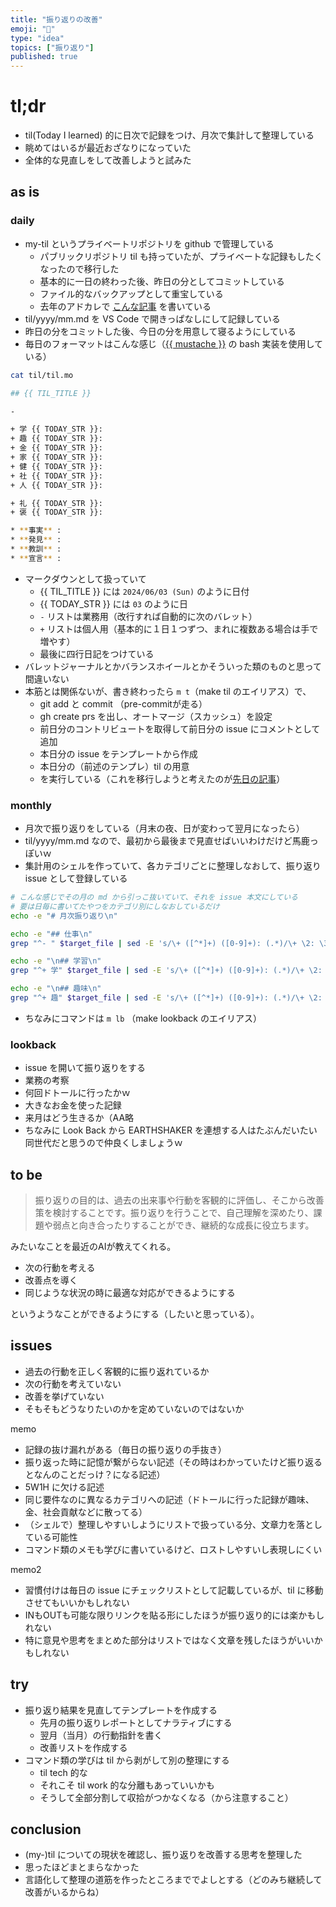 ```yaml
---
title: "振り返りの改善"
emoji: "📝"
type: "idea"
topics: ["振り返り"]
published: true
---
```


# tl;dr

- til(Today I learned) 的に日次で記録をつけ、月次で集計して整理している
- 眺めてはいるが最近おざなりになっていた
- 全体的な見直しをして改善しようと試みた

## as is

### daily

- my-til というプライベートリポジトリを github で管理している
  - パブリックリポジトリ til も持っていたが、プライベートな記録もしたくなったので移行した
  - 基本的に一日の終わった後、昨日の分としてコミットしている
  - ファイル的なバックアップとして重宝している
  - 去年のアドカレで [こんな記事](https://qiita.com/raki/items/0918c1966fefe5b1e46e) を書いている
- til/yyyy/mm.md を VS Code で開きっぱなしにして記録している
- 昨日の分をコミットした後、今日の分を用意して寝るようにしている
- 毎日のフォーマットはこんな感じ（[{{ mustache }}](https://mustache.github.io/) の bash 実装を使用している）

```bash
cat til/til.mo

## {{ TIL_TITLE }}

-

+ 学 {{ TODAY_STR }}:
+ 趣 {{ TODAY_STR }}:
+ 金 {{ TODAY_STR }}:
+ 家 {{ TODAY_STR }}:
+ 健 {{ TODAY_STR }}:
+ 社 {{ TODAY_STR }}:
+ 人 {{ TODAY_STR }}:

+ 礼 {{ TODAY_STR }}:
+ 褒 {{ TODAY_STR }}:

* **事実** :
* **発見** :
* **教訓** :
* **宣言** :
```

- マークダウンとして扱っていて
  - {{ TIL_TITLE }} には `2024/06/03 (Sun)` のように日付
  - {{ TODAY_STR }} には `03` のように日
  - `-` リストは業務用（改行すれば自動的に次のバレット）
  - `+` リストは個人用（基本的に１日１つずつ、まれに複数ある場合は手で増やす）
  - 最後に四行日記をつけている
- バレットジャーナルとかバランスホイールとかそういった類のものと思って間違いない
- 本筋とは関係ないが、書き終わったら `m t`（make til のエイリアス）で、
  - git add と commit （pre-commitが走る）
  - gh create prs を出し、オートマージ（スカッシュ）を設定
  - 前日分のコントリビュートを取得して前日分の issue にコメントとして追加
  - 本日分の issue をテンプレートから作成
  - 本日分の（前述のテンプレ）til の用意
  - を実行している（これを移行しようと考えたのが[先日の記事](https://zenn.dev/raki/articles/2024-05-30_task_runner)）

### monthly

- 月次で振り返りをしている（月末の夜、日が変わって翌月になったら）
- til/yyyy/mm.md なので、最初から最後まで見直せばいいわけだけど馬鹿っぽいｗ
- 集計用のシェルを作っていて、各カテゴリごとに整理しなおして、振り返り issue として登録している

```bash
# こんな感じでその月の md から引っこ抜いていて、それを issue 本文にしている
# 要は日毎に書いてたやつをカテゴリ別にしなおしているだけ
echo -e "# 月次振り返り\n"

echo -e "## 仕事\n"
grep "^- " $target_file | sed -E 's/\+ ([^*]+) ([0-9]+): (.*)/\+ \2: \3/g'

echo -e "\n## 学習\n"
grep "^+ 学" $target_file | sed -E 's/\+ ([^*]+) ([0-9]+): (.*)/\+ \2: \3/g'

echo -e "\n## 趣味\n"
grep "^+ 趣" $target_file | sed -E 's/\+ ([^*]+) ([0-9]+): (.*)/\+ \2: \3/g'
```

- ちなみにコマンドは `m lb` （make lookback のエイリアス）

### lookback

- issue を開いて振り返りをする
- 業務の考察
- 何回ドトールに行ったかｗ
- 大きなお金を使った記録
- 来月はどう生きるか（AA略
- ちなみに Look Back から EARTHSHAKER を連想する人はたぶんだいたい同世代だと思うので仲良くしましょうｗ

## to be

> 振り返りの目的は、過去の出来事や行動を客観的に評価し、そこから改善策を検討することです。振り返りを行うことで、自己理解を深めたり、課題や弱点と向き合ったりすることができ、継続的な成長に役立ちます。

みたいなことを最近のAIが教えてくれる。

- 次の行動を考える
- 改善点を導く
- 同じような状況の時に最適な対応ができるようにする

というようなことができるようにする（したいと思っている）。

## issues

- 過去の行動を正しく客観的に振り返れているか
- 次の行動を考えていない
- 改善を挙げていない
- そもそもどうなりたいのかを定めていないのではないか

memo

- 記録の抜け漏れがある（毎日の振り返りの手抜き）
- 振り返った時に記憶が繋がらない記述（その時はわかっていたけど振り返るとなんのことだっけ？になる記述）
- 5W1H に欠ける記述
- 同じ要件なのに異なるカテゴリへの記述（ドトールに行った記録が趣味、金、社会貢献などに散ってる）
- （シェルで）整理しやすいしようにリストで扱っている分、文章力を落としている可能性
- コマンド類のメモも学びに書いているけど、ロストしやすいし表現しにくい

memo2

- 習慣付けは毎日の issue にチェックリストとして記載しているが、til に移動させてもいいかもしれない
- INもOUTも可能な限りリンクを貼る形にしたほうが振り返り的には楽かもしれない
- 特に意見や思考をまとめた部分はリストではなく文章を残したほうがいいかもしれない

## try

- 振り返り結果を見直してテンプレートを作成する
  - 先月の振り返りレポートとしてナラティブにする
  - 翌月（当月）の行動指針を書く
  - 改善リストを作成する
- コマンド類の学びは til から剥がして別の整理にする
  - til tech 的な
  - それこそ til work 的な分離もあっていいかも
  - そうして全部分割して収拾がつかなくなる（から注意すること）

## conclusion

- (my-)til についての現状を確認し、振り返りを改善する思考を整理した
- 思ったほどまとまらなかった
- 言語化して整理の道筋を作ったところまででよしとする（どのみち継続して改善がいるからね）
